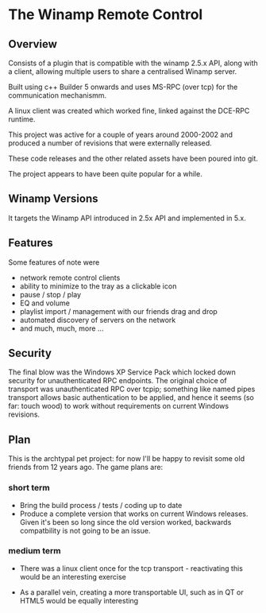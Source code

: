 # The Winamp Remote Control

## Overview

Consists of a plugin that is compatible with the winamp 2.5.x API, along with a client, allowing multiple users to share a centralised Winamp server.

Built using c++ Builder 5 onwards and uses MS-RPC (over tcp) for the communication mechanismm.

A linux client was created which worked fine, linked against the DCE-RPC runtime.

This project was active for a couple of years around 2000-2002 and produced a number of revisions that were externally released.

These code releases and the other related assets have been poured into git.

The project appears to have been quite popular for a while.

## Winamp Versions

It targets the Winamp API introduced in 2.5x API and implemented in 5.x.
 
## Features

Some features of note were

 * network remote control clients
 * ability to minimize to the tray as a clickable icon
 * pause / stop / play
 * EQ and volume
 * playlist import / management with our friends drag and drop
 * automated discovery of servers on the network
 * and much, much, more ...

## Security
 The final blow was the Windows XP Service Pack which locked down security for unauthenticated RPC endpoints.
 The original choice of transport was unauthenticated RPC over tcpip; something like named pipes transport allows
 basic authentication to be applied, and hence it seems (so far: touch wood) to work without requirements on current
 Windows revisions.

## Plan

 This is the archtypal pet project: for now I'll be happy to revisit some old friends from 12 years ago.
 The game plans are:
### short term 
* Bring the build process / tests / coding  up to date
* Produce a complete version that works on current Windows releases.
 Given it's been so long since the old version worked, backwards compatbility is not going to be an issue.


### medium term
* There was a linux client once for the tcp transport - reactivating this would be an interesting exercise                                                      

* As a parallel vein, creating a more transportable UI, such as in QT or HTML5 would be equally interesting 

